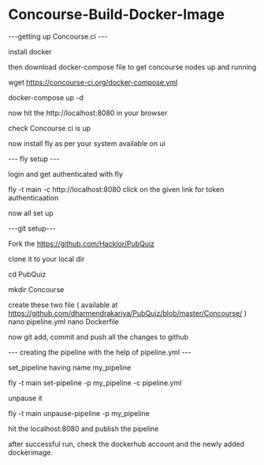 # Concourse-Build-Docker-Image



---getting up Concourse.ci ---

install docker

then download docker-compose file to get concourse nodes up and running

wget https://concourse-ci.org/docker-compose.yml

docker-compose up -d

now hit the http://localhost:8080 in your browser

check Concourse ci is up

now install fly as per your system available on ui

--- fly setup ---

login and get authenticated with fly

fly -t main -c http://localhost:8080
click on the given link for token authenticaation

now all set up

---git setup---

Fork the https://github.com/Hacklor/PubQuiz

clone it to your local dir

cd PubQuiz

mkdir Concourse

create these two file ( available at https://github.com/dharmendrakariya/PubQuiz/blob/master/Concourse/ ) 
nano pipeline.yml
nano Dockerfile

now git add, commit and push all the changes to github 

--- creating the pipeline with the help of pipeline.yml ---

set_pipeline having name my_pipeline

fly -t main set-pipeline -p my_pipeline -c pipeline.yml

unpause it

fly -t main unpause-pipeline -p my_pipeline

hit the localhost:8080 and publish the pipeline

after successful run, check the dockerhub account and the newly added dockerimage.
